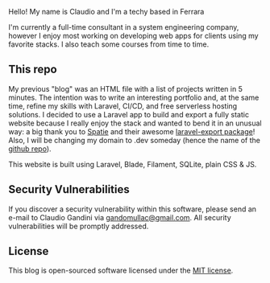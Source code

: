 Hello! My name is Claudio and I'm a techy based in Ferrara

I'm currently a full-time consultant in a system engineering company, however I enjoy most working on developing web apps for clients using my favorite stacks. I also teach some courses from time to time.

## This repo

My previous "blog" was an HTML file with a list of projects written in 5 minutes. The intention was to write an interesting portfolio and, at the same time, refine my skills with Laravel, CI/CD, and free serverless hosting solutions.
I decided to use a Laravel app to build and export a fully static website because I really enjoy the stack and wanted to bend it in an unusual way: a big thank you to [Spatie](https://spatie.be/) and their awesome [laravel-export package](https://github.com/spatie/laravel-export)!
Also, I will be changing my domain to .dev someday (hence the name of the [github repo](https://github.com/gandomullac/gandomullac.dev)).

This website is built using Laravel, Blade, Filament, SQLite, plain CSS & JS.

## Security Vulnerabilities

If you discover a security vulnerability within this software, please send an e-mail to Claudio Gandini via [gandomullac@gmail.com](mailto:gandomullac@gmail.com). All security vulnerabilities will be promptly addressed.

## License

This blog is open-sourced software licensed under the [MIT license](https://opensource.org/licenses/MIT).
